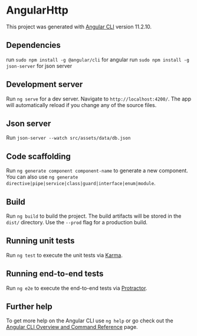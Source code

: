 # AngularHttp

This project was generated with [Angular CLI](https://github.com/angular/angular-cli) version 11.2.10.

## Dependencies
run `sudo npm install -g @angular/cli` for angular
run `sudo npm install -g json-server` for json server
## Development server

Run `ng serve` for a dev server. Navigate to `http://localhost:4200/`. The app will automatically reload if you change any of the source files.

## Json server
Run `json-server --watch src/assets/data/db.json`

## Code scaffolding

Run `ng generate component component-name` to generate a new component. You can also use `ng generate directive|pipe|service|class|guard|interface|enum|module`.

## Build

Run `ng build` to build the project. The build artifacts will be stored in the `dist/` directory. Use the `--prod` flag for a production build.

## Running unit tests

Run `ng test` to execute the unit tests via [Karma](https://karma-runner.github.io).

## Running end-to-end tests

Run `ng e2e` to execute the end-to-end tests via [Protractor](http://www.protractortest.org/).



## Further help

To get more help on the Angular CLI use `ng help` or go check out the [Angular CLI Overview and Command Reference](https://angular.io/cli) page.
